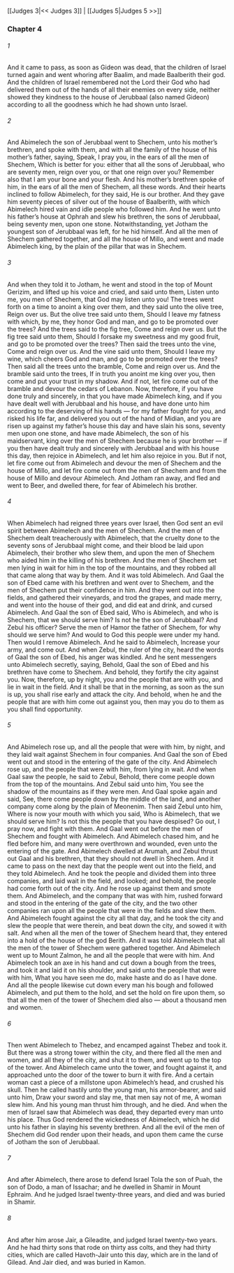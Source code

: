 [[Judges 3|<< Judges 3]]  |  [[Judges 5|Judges 5 >>]]

### Chapter 4
###### 1
And it came to pass, as soon as Gideon was dead, that the children of Israel turned again and went whoring after Baalim, and made Baalberith their god. And the children of Israel remembered not the Lord their God who had delivered them out of the hands of all their enemies on every side, neither showed they kindness to the house of Jerubbaal (also named Gideon) according to all the goodness which he had shown unto Israel.

###### 2
And Abimelech the son of Jerubbaal went to Shechem, unto his mother’s brethren, and spoke with them, and with all the family of the house of his mother’s father, saying, Speak, I pray you, in the ears of all the men of Shechem, Which is better for you: either that all the sons of Jerubbaal, who are seventy men, reign over you, or that one reign over you? Remember also that I am your bone and your flesh. And his mother’s brethren spoke of him, in the ears of all the men of Shechem, all these words. And their hearts inclined to follow Abimelech, for they said, He is our brother. And they gave him seventy pieces of silver out of the house of Baalberith, with which Abimelech hired vain and idle people who followed him. And he went unto his father’s house at Ophrah and slew his brethren, the sons of Jerubbaal, being seventy men, upon one stone. Notwithstanding, yet Jotham the youngest son of Jerubbaal was left, for he hid himself. And all the men of Shechem gathered together, and all the house of Millo, and went and made Abimelech king, by the plain of the pillar that was in Shechem.

###### 3
And when they told it to Jotham, he went and stood in the top of Mount Gerizim, and lifted up his voice and cried, and said unto them, Listen unto me, you men of Shechem, that God may listen unto you! The trees went forth on a time to anoint a king over them, and they said unto the olive tree, Reign over us. But the olive tree said unto them, Should I leave my fatness with which, by me, they honor God and man, and go to be promoted over the trees? And the trees said to the fig tree, Come and reign over us. But the fig tree said unto them, Should I forsake my sweetness and my good fruit, and go to be promoted over the trees? Then said the trees unto the vine, Come and reign over us. And the vine said unto them, Should I leave my wine, which cheers God and man, and go to be promoted over the trees? Then said all the trees unto the bramble, Come and reign over us. And the bramble said unto the trees, If in truth you anoint me king over you, then come and put your trust in my shadow. And if not, let fire come out of the bramble and devour the cedars of Lebanon. Now, therefore, if you have done truly and sincerely, in that you have made Abimelech king, and if you have dealt well with Jerubbaal and his house, and have done unto him according to the deserving of his hands — for my father fought for you, and risked his life far, and delivered you out of the hand of Midian, and you are risen up against my father’s house this day and have slain his sons, seventy men upon one stone, and have made Abimelech, the son of his maidservant, king over the men of Shechem because he is your brother — if you then have dealt truly and sincerely with Jerubbaal and with his house this day, then rejoice in Abimelech, and let him also rejoice in you. But if not, let fire come out from Abimelech and devour the men of Shechem and the house of Millo, and let fire come out from the men of Shechem and from the house of Millo and devour Abimelech. And Jotham ran away, and fled and went to Beer, and dwelled there, for fear of Abimelech his brother.

###### 4
When Abimelech had reigned three years over Israel, then God sent an evil spirit between Abimelech and the men of Shechem. And the men of Shechem dealt treacherously with Abimelech, that the cruelty done to the seventy sons of Jerubbaal might come, and their blood be laid upon Abimelech, their brother who slew them, and upon the men of Shechem who aided him in the killing of his brethren. And the men of Shechem set men lying in wait for him in the top of the mountains, and they robbed all that came along that way by them. And it was told Abimelech. And Gaal the son of Ebed came with his brethren and went over to Shechem, and the men of Shechem put their confidence in him. And they went out into the fields, and gathered their vineyards, and trod the grapes, and made merry, and went into the house of their god, and did eat and drink, and cursed Abimelech. And Gaal the son of Ebed said, Who is Abimelech, and who is Shechem, that we should serve him? Is not he the son of Jerubbaal? And Zebul his officer? Serve the men of Hamor the father of Shechem, for why should we serve him? And would to God this people were under my hand. Then would I remove Abimelech. And he said to Abimelech, Increase your army, and come out. And when Zebul, the ruler of the city, heard the words of Gaal the son of Ebed, his anger was kindled. And he sent messengers unto Abimelech secretly, saying, Behold, Gaal the son of Ebed and his brethren have come to Shechem. And behold, they fortify the city against you. Now, therefore, up by night, you and the people that are with you, and lie in wait in the field. And it shall be that in the morning, as soon as the sun is up, you shall rise early and attack the city. And behold, when he and the people that are with him come out against you, then may you do to them as you shall find opportunity.

###### 5
And Abimelech rose up, and all the people that were with him, by night, and they laid wait against Shechem in four companies. And Gaal the son of Ebed went out and stood in the entering of the gate of the city. And Abimelech rose up, and the people that were with him, from lying in wait. And when Gaal saw the people, he said to Zebul, Behold, there come people down from the top of the mountains. And Zebul said unto him, You see the shadow of the mountains as if they were men. And Gaal spoke again and said, See, there come people down by the middle of the land, and another company come along by the plain of Meonenim. Then said Zebul unto him, Where is now your mouth with which you said, Who is Abimelech, that we should serve him? Is not this the people that you have despised? Go out, I pray now, and fight with them. And Gaal went out before the men of Shechem and fought with Abimelech. And Abimelech chased him, and he fled before him, and many were overthrown and wounded, even unto the entering of the gate. And Abimelech dwelled at Arumah, and Zebul thrust out Gaal and his brethren, that they should not dwell in Shechem. And it came to pass on the next day that the people went out into the field, and they told Abimelech. And he took the people and divided them into three companies, and laid wait in the field, and looked; and behold, the people had come forth out of the city. And he rose up against them and smote them. And Abimelech, and the company that was with him, rushed forward and stood in the entering of the gate of the city, and the two other companies ran upon all the people that were in the fields and slew them. And Abimelech fought against the city all that day, and he took the city and slew the people that were therein, and beat down the city, and sowed it with salt. And when all the men of the tower of Shechem heard that, they entered into a hold of the house of the god Berith. And it was told Abimelech that all the men of the tower of Shechem were gathered together. And Abimelech went up to Mount Zalmon, he and all the people that were with him. And Abimelech took an axe in his hand and cut down a bough from the trees, and took it and laid it on his shoulder, and said unto the people that were with him, What you have seen me do, make haste and do as I have done. And all the people likewise cut down every man his bough and followed Abimelech, and put them to the hold, and set the hold on fire upon them, so that all the men of the tower of Shechem died also — about a thousand men and women.

###### 6
Then went Abimelech to Thebez, and encamped against Thebez and took it. But there was a strong tower within the city, and there fled all the men and women, and all they of the city, and shut it to them, and went up to the top of the tower. And Abimelech came unto the tower, and fought against it, and approached unto the door of the tower to burn it with fire. And a certain woman cast a piece of a millstone upon Abimelech’s head, and crushed his skull. Then he called hastily unto the young man, his armor-bearer, and said unto him, Draw your sword and slay me, that men say not of me, A woman slew him. And his young man thrust him through, and he died. And when the men of Israel saw that Abimelech was dead, they departed every man unto his place. Thus God rendered the wickedness of Abimelech, which he did unto his father in slaying his seventy brethren. And all the evil of the men of Shechem did God render upon their heads, and upon them came the curse of Jotham the son of Jerubbaal.

###### 7
And after Abimelech, there arose to defend Israel Tola the son of Puah, the son of Dodo, a man of Issachar; and he dwelled in Shamir in Mount Ephraim. And he judged Israel twenty-three years, and died and was buried in Shamir.

###### 8
And after him arose Jair, a Gileadite, and judged Israel twenty-two years. And he had thirty sons that rode on thirty ass colts, and they had thirty cities, which are called Havoth-Jair unto this day, which are in the land of Gilead. And Jair died, and was buried in Kamon.